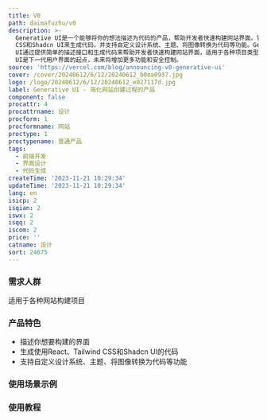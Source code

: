 ```yaml
---
title: V0
path: daimafuzhu/v0
description: >-
  Generative UI是一个能够将你的想法描述为代码的产品，帮助开发者快速构建网站界面。它使用开源工具如React、Tailwind
  CSS和Shadcn UI来生成代码，并支持自定义设计系统、主题、将图像转换为代码等功能。Generative
  UI通过提供简单的描述接口和生成代码来帮助开发者快速构建网站界面，适用于各种项目类型。它提供免费和付费计划，付费计划用户可以根据需要购买更多的生成次数。Generative
  UI是下一代用户界面的起点，未来将增加更多功能和安全控制。
source: 'https://vercel.com/blog/announcing-v0-generative-ui'
cover: /cover/20240612/6/12/20240612_b0ea0937.jpg
logo: /logo/20240612/6/12/20240612_e027117d.jpg
label: Generative UI - 简化网站创建过程的产品
component: false
procattr: 4
procattrname: 设计
procform: 1
procformname: 网站
proctype: 1
proctypename: 普通产品
tags:
  - 前端开发
  - 界面设计
  - 代码生成
createTime: '2023-11-21 10:29:34'
updateTime: '2023-11-21 10:29:34'
lang: en
isicp: 2
isqian: 2
iswx: 2
isqq: 2
iscom: 2
price: ''
catname: 设计
sort: 24675
---
```




### 需求人群
适用于各种网站构建项目

### 产品特色
- 描述你想要构建的界面
- 生成使用React、Tailwind CSS和Shadcn UI的代码
- 支持自定义设计系统、主题、将图像转换为代码等功能

### 使用场景示例


### 使用教程


  
